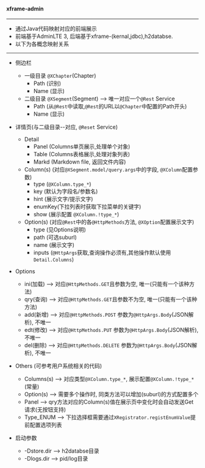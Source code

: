#### xframe-admin
---
- 通过Java代码映射对应的前端展示
- 前端基于AdminLTE 3, 后端基于xframe-(kernal,jdbc),h2databse.
- 以下为各概念映射关系

---
- 侧边栏
  - 一级目录 `@XChapter`(Chapter)
    - Path (识别)
    - Name (显示)
  - 二级目录 `@XSegment`(Segment) --> 唯一对应一个`@Rest` Service
    - Path (从`@Rest`中读取,`@Rest`的URL以`@Chapter`中配置的Path开头)
    - Name (显示)
- 详情页(与二级目录--对应, `@Reset` Service)
  - Detail
    - Panel  (Columns单页展示,处理单个对象)
    - Table  (Columns表格展示,处理对象列表)
    - Markd  (Markdown file, 返回文件内容)
  - Column(s) (对应`@XSegment.model/query.args`中的字段, `@XColumn`配置参数)
    - type   (`@XColumn.type_*`)
    - key    (默认为字段名/参数名)
    - hint   (展示文字/提示文字)
    - enumKey(下拉列表时获取下拉菜单的关键字)
    - show   (展示配置 `@XColumn.!type_*`)
  - Option(s) (对应`@Rest`中的各`@HttpMethods`方法, `@XOption`配置展示文字)
    - type   (见Options说明)
    - path   (可选suburl)
    - name   (展示文字)
    - inputs (`@HttpArgs`获取,查询操作必须有,其他操作默认使用`Detail.Columns`)
- Options
  - ini(加载) --> 对应`@HttpMethods.GET`且参数为空, 唯一(只能有一个该种方法)
  - qry(查询) --> 对应`@HttpMethods.GET`且参数不为空, 唯一(只能有一个该种方法)
  - add(新增) --> 对应`@HttpMethods.POST` 参数为`@HttpArgs.Body`(JSON解析), 不唯一
  - edt(修改) --> 对应`@HttpMethods.PUT`  参数为`@HttpArgs.Body`(JSON解析), 不唯一
  - del(删除) --> 对应`@HttpMethods.DELETE` 参数为`@HttpArgs.Body`(JSON解析), 不唯一

- Others (可参考用户系统相关的代码)
  - Columns(s) --> 对应类型`@XColumn.type_*`, 展示配置`@XColumn.!type_*`(常量)
  - Option(s)  --> 需要多个操作时, 同类方法可以增加(suburl)的方式配置多个
  - Panel      --> qry方法对应的Column(s)值在展示页中变化时会自动发送Get请求(无按钮支持)
  - Type_ENUM  --> 下拉选择框需要通过`XRegistrator.registEnumValue`提前配置选项列表

- 启动参数
  - -Dstore.dir --> h2databse目录
  - -Dlogs.dir  --> pid/log目录


